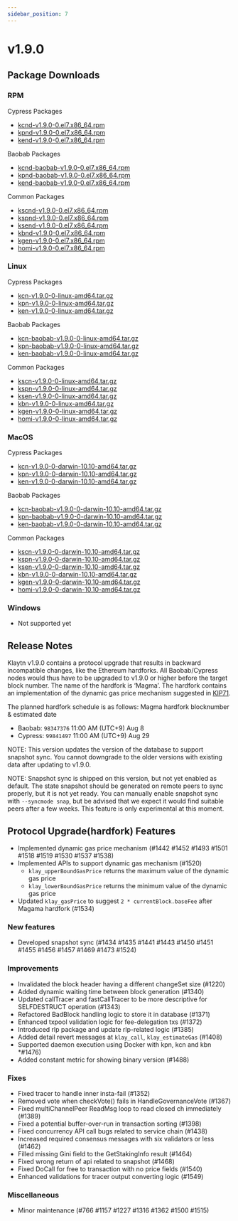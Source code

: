 ```yaml
---
sidebar_position: 7
---
```


# v1.9.0

## Package Downloads

### RPM <a id="rpm"></a>

Cypress Packages
- [kcnd-v1.9.0-0.el7.x86_64.rpm](https://packages.klaytn.net/klaytn/v1.9.0/kcnd-v1.9.0-0.el7.x86_64.rpm)
- [kpnd-v1.9.0-0.el7.x86_64.rpm](https://packages.klaytn.net/klaytn/v1.9.0/kpnd-v1.9.0-0.el7.x86_64.rpm)
- [kend-v1.9.0-0.el7.x86_64.rpm](https://packages.klaytn.net/klaytn/v1.9.0/kend-v1.9.0-0.el7.x86_64.rpm)

Baobab Packages
- [kcnd-baobab-v1.9.0-0.el7.x86_64.rpm](https://packages.klaytn.net/klaytn/v1.9.0/kcnd-baobab-v1.9.0-0.el7.x86_64.rpm)
- [kpnd-baobab-v1.9.0-0.el7.x86_64.rpm](https://packages.klaytn.net/klaytn/v1.9.0/kpnd-baobab-v1.9.0-0.el7.x86_64.rpm)
- [kend-baobab-v1.9.0-0.el7.x86_64.rpm](https://packages.klaytn.net/klaytn/v1.9.0/kend-baobab-v1.9.0-0.el7.x86_64.rpm)

Common Packages
- [kscnd-v1.9.0-0.el7.x86_64.rpm](https://packages.klaytn.net/klaytn/v1.9.0/kscnd-v1.9.0-0.el7.x86_64.rpm)
- [kspnd-v1.9.0-0.el7.x86_64.rpm](https://packages.klaytn.net/klaytn/v1.9.0/kspnd-v1.9.0-0.el7.x86_64.rpm)
- [ksend-v1.9.0-0.el7.x86_64.rpm](https://packages.klaytn.net/klaytn/v1.9.0/ksend-v1.9.0-0.el7.x86_64.rpm)
- [kbnd-v1.9.0-0.el7.x86_64.rpm](https://packages.klaytn.net/klaytn/v1.9.0/kbnd-v1.9.0-0.el7.x86_64.rpm)
- [kgen-v1.9.0-0.el7.x86_64.rpm](https://packages.klaytn.net/klaytn/v1.9.0/kgen-v1.9.0-0.el7.x86_64.rpm)
- [homi-v1.9.0-0.el7.x86_64.rpm](https://packages.klaytn.net/klaytn/v1.9.0/homi-v1.9.0-0.el7.x86_64.rpm)

### Linux <a id="linux"></a>

Cypress Packages
- [kcn-v1.9.0-0-linux-amd64.tar.gz](https://packages.klaytn.net/klaytn/v1.9.0/kcn-v1.9.0-0-linux-amd64.tar.gz)
- [kpn-v1.9.0-0-linux-amd64.tar.gz](https://packages.klaytn.net/klaytn/v1.9.0/kpn-v1.9.0-0-linux-amd64.tar.gz)
- [ken-v1.9.0-0-linux-amd64.tar.gz](https://packages.klaytn.net/klaytn/v1.9.0/ken-v1.9.0-0-linux-amd64.tar.gz)

Baobab Packages
- [kcn-baobab-v1.9.0-0-linux-amd64.tar.gz](https://packages.klaytn.net/klaytn/v1.9.0/kcn-baobab-v1.9.0-0-linux-amd64.tar.gz)
- [kpn-baobab-v1.9.0-0-linux-amd64.tar.gz](https://packages.klaytn.net/klaytn/v1.9.0/kpn-baobab-v1.9.0-0-linux-amd64.tar.gz)
- [ken-baobab-v1.9.0-0-linux-amd64.tar.gz](https://packages.klaytn.net/klaytn/v1.9.0/ken-baobab-v1.9.0-0-linux-amd64.tar.gz)

Common Packages
- [kscn-v1.9.0-0-linux-amd64.tar.gz](https://packages.klaytn.net/klaytn/v1.9.0/kscn-v1.9.0-0-linux-amd64.tar.gz)
- [kspn-v1.9.0-0-linux-amd64.tar.gz](https://packages.klaytn.net/klaytn/v1.9.0/kspn-v1.9.0-0-linux-amd64.tar.gz)
- [ksen-v1.9.0-0-linux-amd64.tar.gz](https://packages.klaytn.net/klaytn/v1.9.0/ksen-v1.9.0-0-linux-amd64.tar.gz)
- [kbn-v1.9.0-0-linux-amd64.tar.gz](https://packages.klaytn.net/klaytn/v1.9.0/kbn-v1.9.0-0-linux-amd64.tar.gz)
- [kgen-v1.9.0-0-linux-amd64.tar.gz](https://packages.klaytn.net/klaytn/v1.9.0/kgen-v1.9.0-0-linux-amd64.tar.gz)
- [homi-v1.9.0-0-linux-amd64.tar.gz](https://packages.klaytn.net/klaytn/v1.9.0/homi-v1.9.0-0-linux-amd64.tar.gz)

### MacOS <a id="macos"></a>

Cypress Packages
- [kcn-v1.9.0-0-darwin-10.10-amd64.tar.gz](https://packages.klaytn.net/klaytn/v1.9.0/kcn-v1.9.0-0-darwin-10.10-amd64.tar.gz)
- [kpn-v1.9.0-0-darwin-10.10-amd64.tar.gz](https://packages.klaytn.net/klaytn/v1.9.0/kpn-v1.9.0-0-darwin-10.10-amd64.tar.gz)
- [ken-v1.9.0-0-darwin-10.10-amd64.tar.gz](https://packages.klaytn.net/klaytn/v1.9.0/ken-v1.9.0-0-darwin-10.10-amd64.tar.gz)

Baobab Packages
- [kcn-baobab-v1.9.0-0-darwin-10.10-amd64.tar.gz](https://packages.klaytn.net/klaytn/v1.9.0/kcn-baobab-v1.9.0-0-darwin-10.10-amd64.tar.gz)
- [kpn-baobab-v1.9.0-0-darwin-10.10-amd64.tar.gz](https://packages.klaytn.net/klaytn/v1.9.0/kpn-baobab-v1.9.0-0-darwin-10.10-amd64.tar.gz)
- [ken-baobab-v1.9.0-0-darwin-10.10-amd64.tar.gz](https://packages.klaytn.net/klaytn/v1.9.0/ken-baobab-v1.9.0-0-darwin-10.10-amd64.tar.gz)

Common Packages
- [kscn-v1.9.0-0-darwin-10.10-amd64.tar.gz](https://packages.klaytn.net/klaytn/v1.9.0/kscn-v1.9.0-0-darwin-10.10-amd64.tar.gz)
- [kspn-v1.9.0-0-darwin-10.10-amd64.tar.gz](https://packages.klaytn.net/klaytn/v1.9.0/kspn-v1.9.0-0-darwin-10.10-amd64.tar.gz)
- [ksen-v1.9.0-0-darwin-10.10-amd64.tar.gz](https://packages.klaytn.net/klaytn/v1.9.0/ksen-v1.9.0-0-darwin-10.10-amd64.tar.gz)
- [kbn-v1.9.0-0-darwin-10.10-amd64.tar.gz](https://packages.klaytn.net/klaytn/v1.9.0/kbn-v1.9.0-0-darwin-10.10-amd64.tar.gz)
- [kgen-v1.9.0-0-darwin-10.10-amd64.tar.gz](https://packages.klaytn.net/klaytn/v1.9.0/kgen-v1.9.0-0-darwin-10.10-amd64.tar.gz)
- [homi-v1.9.0-0-darwin-10.10-amd64.tar.gz](https://packages.klaytn.net/klaytn/v1.9.0/homi-v1.9.0-0-darwin-10.10-amd64.tar.gz)

### Windows <a id="windows"></a>

- Not supported yet


## Release Notes

Klaytn v1.9.0 contains a protocol upgrade that results in backward incompatible changes, like the Ethereum hardforks. All Baobab/Cypress nodes would thus have to be upgraded to v1.9.0 or higher before the target block number. The name of the hardfork is ‘Magma’. The hardfork contains an implementation of the dynamic gas price mechanism suggested in [KIP71](https://kips.klaytn.foundation/KIPs/kip-71).

The planned hardfork schedule is as follows:
Magma hardfork blocknumber & estimated date
- Baobab: `98347376` 11:00 AM (UTC+9) Aug 8
- Cypress: `99841497` 11:00 AM (UTC+9) Aug 29

NOTE: This version updates the version of the database to support snapshot sync. You cannot downgrade to the older versions with existing data after updating to v1.9.0. 

NOTE: Snapshot sync is shipped on this version, but not yet enabled as default. The state snapshot should be generated on remote peers to sync properly, but it is not yet ready. You can manually enable snapshot sync with `--syncmode snap`, but be advised that we expect it would find suitable peers after a few weeks. This feature is only experimental at this moment.

## Protocol Upgrade(hardfork) Features
- Implemented dynamic gas price mechanism (#1442 #1452 #1493 #1501 #1518 #1519 #1530 #1537 #1538)
- Implemented APIs to support dynamic gas mechanism (#1520)
    - `klay_upperBoundGasPrice` returns the maximum value of the dynamic gas price
    - `klay_lowerBoundGasPrice` returns the minimum value of the dynamic gas price
- Updated `klay_gasPrice` to suggest `2 * currentBlock.baseFee` after Magama hardfork (#1534)

### New features
- Developed snapshot sync (#1434 #1435 #1441 #1443 #1450 #1451 #1455 #1456 #1457 #1469 #1473 #1524)

### Improvements
- Invalidated the block header having a different changeSet size (#1220)
- Added dynamic waiting time between block generation (#1340)
- Updated callTracer and fastCallTracer to be more descriptive for SELFDESTRUCT operation (#1343)
- Refactored BadBlock handling logic to store it in database (#1371)
- Enhanced txpool validation logic for fee-delegation txs (#1372)
- Introduced rlp package and update rlp-related logic (#1385)
- Added detail revert messages at `klay_call`, `klay_estimateGas` (#1408)
- Supported daemon execution using Docker with kpn, kcn and kbn *#1476)
- Added constant metric for showing binary version (#1488)

### Fixes
- Fixed tracer to handle inner insta-fail (#1352)
- Removed vote when checkVote() fails in HandleGovernanceVote (#1367)
- Fixed multiChannelPeer ReadMsg loop to read closed ch immediately (#1389)
- Fixed a potential buffer-over-run in transaction sorting (#1398)
- Fixed concurrency API call bugs related to service chain (#1438)
- Increased required consensus messages with six validators or less (#1462)
- Filled missing Gini field to the GetStakingInfo result (#1464)
- Fixed wrong return of api related to snapshot (#1468)
- Fixed DoCall for free to transaction with no price fields (#1540)
- Enhanced validations for tracer output converting logic (#1549)

### Miscellaneous
- Minor maintenance (#766 #1157 #1227 #1316 #1362 #1500 #1515)
